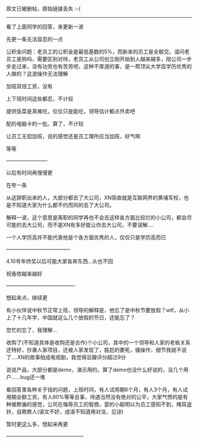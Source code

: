 原文已被删帖，原始链接丢失 :-(

-----------------



看了上面同学的回答，来更新一波

先更一条无法容忍的一点

公积金问题：老员工的公积金是最低基数的5%，而新来的员工是全额交。请问老员工是狗吗，需要区别对待，老员工从公司创立刚开始到人越来越多，陪公司一步步走过来，没有功劳也有苦劳吧，这种不厚道的事，是一帮顶尖大学高学历优秀的人做的？这波操作无法理解

加班双倍工资，没有

上下班时间这些都忍，不计较

提供饭菜是真难吃，仅仅只是能吃，领导估计都点外卖吧

配的电脑卡的一批。算了，不计较

让员工无偿加班，说的感觉还是员工理所应当加班，好气啊

等等

————————

以后有时间再慢慢更

在夸一条

从这辞职出来的人，大部分都去了大公司，XN简直就是互联网界的黄埔军校，也是不知道大家为什么都不约而同的去了大公司。

解释一波，这个意思是离职的同学再也不会去这样各方面比较烂的小公司，都会尽可能的去大公司，而不是XN有多好能让你去大公司，不要误解....

  

一个人学历高并不能代表他是个各方面优秀的人，仅仅只是学历高而已

————————————-

  

4.10号年终奖以后可能大家各奔东西...头也不回

  

祝香侬越来越好

  

—————————————-

想起来点，继续更

有小伙伴说中秋节正常上班，领导的解释是，他忘了是中秋节要放假？wtf，从小上了十几年学，中国就这么几个放假的节日，还能忘了？

您忙的忘了，我理解...

收购了(不知道具体是收购还是合作)个小公司，其中的一个领导和人家的老板关系还特好，抄袭人家项目，还被人家发现了，尴尬的要死，骚操作，细节我就不说了....XN的故事拍成电视剧，我觉得豆瓣评分超过9分

  

说说产品，大部分都是demo，演示用的，算了demo也没什么好说的，没几个用户……bug还一堆

  

看回答里各种关于钱的问题，上班时间，有人试用期6个月，有人3个月，有人试用期全额工资，有人80%等等丑事，待遇当然没有绝对的公平，大家气愤的是有种被欺骗的感觉，公司在侮辱员工的智商，耍的小聪明以为员工感知不到，掩耳盗铃，自欺欺人(语文不好，成语不知道用对没，见谅)

暂时更这么多，想起来再更

———————————————